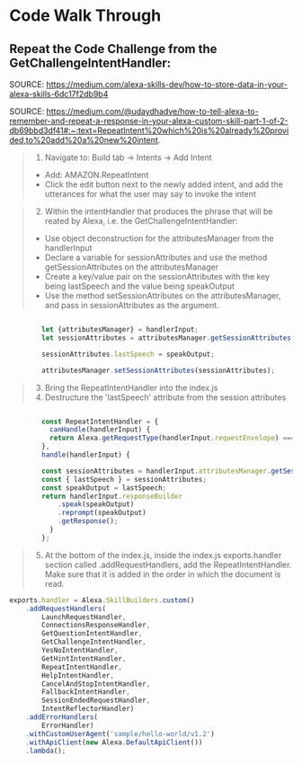 # Code Walk Through

## Repeat the Code Challenge from the GetChallengeIntentHandler:
SOURCE: <https://medium.com/alexa-skills-dev/how-to-store-data-in-your-alexa-skills-6dc17f2db9b4>
            
SOURCE: <https://medium.com/@udaydhadve/how-to-tell-alexa-to-remember-and-repeat-a-response-in-your-alexa-custom-skill-part-1-of-2-db69bbd3df41#:~:text=RepeatIntent%20which%20is%20already%20provided,to%20add%20a%20new%20intent>.

>1. Navigate to: Build tab → Intents → Add Intent
>  - Add: AMAZON.RepeatIntent
>  - Click the edit button next to the newly added intent, and add the utterances for what the user may say to invoke the intent

>2. Within the intentHandler that produces the phrase that will be reated by Alexa, i.e. the GetChallengeIntentHandler: 
>- Use object deconstruction for the attributesManager from the handlerInput
>- Declare a variable for sessionAttributes and use the method getSessionAttributes on the attributesManager
>- Create a key/value pair on the sessionAttributes with the key being lastSpeech and the value being speakOutput
>- Use the method setSessionAttributes on the attributesManager, and pass in sessionAttributes as the argument.

```javascript

        let {attributesManager} = handlerInput;
        let sessionAttributes = attributesManager.getSessionAttributes();

        sessionAttributes.lastSpeech = speakOutput;

        attributesManager.setSessionAttributes(sessionAttributes);

```


>3. Bring the RepeatIntentHandler into the index.js
>4. Destructure the 'lastSpeech' attribute from the session attributes

```javascript

        const RepeatIntentHandler = {
          canHandle(handlerInput) {
          return Alexa.getRequestType(handlerInput.requestEnvelope) ===   'IntentRequest' && Alexa.getIntentName(handlerInput.requestEnvelope) === 'AMAZON.RepeatIntent';
        },
        handle(handlerInput) {

        const sessionAttributes = handlerInput.attributesManager.getSessionAttributes(); 
        const { lastSpeech } = sessionAttributes;
        const speakOutput = lastSpeech;
        return handlerInput.responseBuilder
            .speak(speakOutput)
            .reprompt(speakOutput)
            .getResponse();
          }
        };

```

> 5. At the bottom of the index.js, inside the index.js exports.handler section called .addRequestHandlers, add the RepeatIntentHandler. Make sure that it is added in the order in which the document is read. 

```javascript
exports.handler = Alexa.SkillBuilders.custom()
    .addRequestHandlers(
        LaunchRequestHandler,
        ConnectionsResponseHandler,
        GetQuestionIntentHandler,
        GetChallengeIntentHandler,
        YesNoIntentHandler,
        GetHintIntentHandler,
        RepeatIntentHandler,
        HelpIntentHandler,
        CancelAndStopIntentHandler,
        FallbackIntentHandler,
        SessionEndedRequestHandler,
        IntentReflectorHandler)
    .addErrorHandlers(
        ErrorHandler)
    .withCustomUserAgent('sample/hello-world/v1.2')
    .withApiClient(new Alexa.DefaultApiClient())
    .lambda();
```
